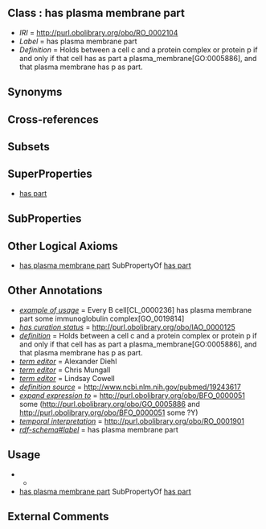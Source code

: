 
## Class : has plasma membrane part

 * *IRI* = http://purl.obolibrary.org/obo/RO_0002104
 * *Label* = has plasma membrane part
 * *Definition* = Holds between a cell c and a protein complex or protein p if and only if that cell has as part a plasma_membrane[GO:0005886], and that plasma membrane has p as part.

## Synonyms


## Cross-references


## Subsets


## SuperProperties

 * [has part](../../BFO/51/BFO_0000051.md)

## SubProperties


## Other Logical Axioms

 * [has plasma membrane part](../../RO/04/RO_0002104.md) SubPropertyOf [has part](../../BFO/51/BFO_0000051.md)

## Other Annotations

 * *[example of usage](../../IAO/12/IAO_0000112.md)* = Every B cell[CL_0000236] has plasma membrane part some immunoglobulin complex[GO_0019814]
 * *[has curation status](../../IAO/14/IAO_0000114.md)* = http://purl.obolibrary.org/obo/IAO_0000125
 * *[definition](../../IAO/15/IAO_0000115.md)* = Holds between a cell c and a protein complex or protein p if and only if that cell has as part a plasma_membrane[GO:0005886], and that plasma membrane has p as part.
 * *[term editor](../../IAO/17/IAO_0000117.md)* = Alexander Diehl
 * *[term editor](../../IAO/17/IAO_0000117.md)* = Chris Mungall
 * *[term editor](../../IAO/17/IAO_0000117.md)* = Lindsay Cowell
 * *[definition source](../../IAO/19/IAO_0000119.md)* = http://www.ncbi.nlm.nih.gov/pubmed/19243617
 * *[expand expression to](../../IAO/24/IAO_0000424.md)* = <http://purl.obolibrary.org/obo/BFO_0000051> some (<http://purl.obolibrary.org/obo/GO_0005886> and <http://purl.obolibrary.org/obo/BFO_0000051> some ?Y)
 * *[temporal interpretation](../../RO/00/RO_0001900.md)* = http://purl.obolibrary.org/obo/RO_0001901
 * *[rdf-schema#label](../../el/rdf-schema#label.md)* = has plasma membrane part

## Usage

 * -
 * [has plasma membrane part](../../RO/04/RO_0002104.md) SubPropertyOf [has part](../../BFO/51/BFO_0000051.md)

## External Comments

